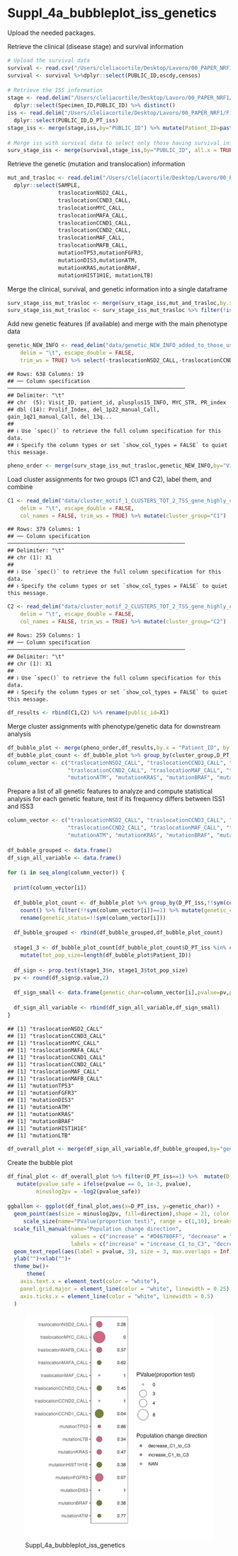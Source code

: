# Suppl_4a_bubbleplot_iss_genetics

Upload the needed packages.

Retrieve the clinical (disease stage) and survival information

``` r
# Upload the survival data 
survival <- read.csv("/Users/cleliacortile/Desktop/Lavoro/00_PAPER_NRF1/Fig4/data/MMRF_CoMMpass_IA17_STAND_ALONE_SURVIVAL_V2.tsv", sep = "\t", header = T)
survival <- survival %>%dplyr::select(PUBLIC_ID,oscdy,censos) 

# Retrieve the ISS information
stage <- read.delim("/Users/cleliacortile/Desktop/Lavoro/00_PAPER_NRF1/Fig4/data/MMRF_CoMMpass_IA17_PER_PATIENT_VISIT_V2.tsv" , sep = "\t", header = T) %>% 
  dplyr::select(Specimen_ID,PUBLIC_ID) %>% distinct()
iss <- read.delim("/Users/cleliacortile/Desktop/Lavoro/00_PAPER_NRF1/Fig4/data/MMRF_CoMMpass_IA17_PER_PATIENT_V2.tsv", sep = "\t", header = T) %>% 
  dplyr::select(PUBLIC_ID,D_PT_iss)
stage_iss <- merge(stage,iss,by="PUBLIC_ID") %>% mutate(Patient_ID=paste(Specimen_ID,"CD138pos",sep="_"))

# Merge iss with survival data to select only those having survival info
surv_stage_iss <- merge(survival,stage_iss,by="PUBLIC_ID", all.x = TRUE)
```

Retrieve the genetic (mutation and translocation) information

``` r
mut_and_trasloc <- read.delim("/Users/cleliacortile/Desktop/Lavoro/00_PAPER_NRF1/Fig4/data/MMRF_CoMMpass_A17_merged_locally_mutations_and_traslocation.txt", sep = "\t", header = T) %>% 
  dplyr::select(SAMPLE,
                traslocationNSD2_CALL,
                traslocationCCND3_CALL,
                traslocationMYC_CALL,
                traslocationMAFA_CALL,
                traslocationCCND1_CALL,
                traslocationCCND2_CALL,
                traslocationMAF_CALL,
                traslocationMAFB_CALL,
                mutationTP53,mutationFGFR3,
                mutationDIS3,mutationATM,
                mutationKRAS,mutationBRAF,
                mutationHIST1H1E, mutationLTB)
```

Merge the clinical, survival, and genetic information into a single
dataframe

``` r
surv_stage_iss_mut_trasloc <- merge(surv_stage_iss,mut_and_trasloc,by.x = "Patient_ID", by.y = "SAMPLE")
surv_stage_iss_mut_trasloc <- surv_stage_iss_mut_trasloc %>% filter(!is.na(D_PT_iss)) %>% separate(Specimen_ID,c("Visit_ID"),sep="_BM")
```

Add new genetic features (if available) and merge with the main
phenotype data

``` r
genetic_NEW_INFO <- read_delim("data/genetic_NEW_INFO_added_to_those_used_in_our_paper_03APRILE.txt", 
    delim = "\t", escape_double = FALSE, 
    trim_ws = TRUE) %>% select(-traslocationNSD2_CALL,-traslocationCCND3_CALL, -traslocationMYC_CALL,-traslocationMAFA_CALL,-traslocationCCND1_CALL,-traslocationCCND2_CALL,-traslocationMAF_CALL,-traslocationMAFB_CALL)
```

    ## Rows: 638 Columns: 19
    ## ── Column specification ────────────────────────────────────────────────────────
    ## Delimiter: "\t"
    ## chr  (5): Visit_ID, patient_id, plusplus15_INFO, MYC_STR, PR_index
    ## dbl (14): Prolif_Index, del_1p22_manual_Call, gain_1q21_manual_Call, del_13q...
    ## 
    ## ℹ Use `spec()` to retrieve the full column specification for this data.
    ## ℹ Specify the column types or set `show_col_types = FALSE` to quiet this message.

``` r
pheno_order <- merge(surv_stage_iss_mut_trasloc,genetic_NEW_INFO,by="Visit_ID")
```

Load cluster assignments for two groups (C1 and C2), label them, and
combine

``` r
C1 <- read_delim("data/cluster_motif_1_CLUSTERS_TOT_2_TSS_gene_highly_correlated_among_increase_disease_COMMPASS_only_tumour_with_NRF1_consensus_4cell_lines_0124_cluster_col_canberra_ward.D2_rows_manhattan_ward.D2_0124.txt", 
    delim = "\t", escape_double = FALSE, 
    col_names = FALSE, trim_ws = TRUE) %>% mutate(cluster_group="C1")
```

    ## Rows: 379 Columns: 1
    ## ── Column specification ────────────────────────────────────────────────────────
    ## Delimiter: "\t"
    ## chr (1): X1
    ## 
    ## ℹ Use `spec()` to retrieve the full column specification for this data.
    ## ℹ Specify the column types or set `show_col_types = FALSE` to quiet this message.

``` r
C2 <- read_delim("data/cluster_motif_2_CLUSTERS_TOT_2_TSS_gene_highly_correlated_among_increase_disease_COMMPASS_only_tumour_with_NRF1_consensus_4cell_lines_0124_cluster_col_canberra_ward.D2_rows_manhattan_ward.D2_0124.txt", 
    delim = "\t", escape_double = FALSE, 
    col_names = FALSE, trim_ws = TRUE) %>% mutate(cluster_group="C2")
```

    ## Rows: 259 Columns: 1
    ## ── Column specification ────────────────────────────────────────────────────────
    ## Delimiter: "\t"
    ## chr (1): X1
    ## 
    ## ℹ Use `spec()` to retrieve the full column specification for this data.
    ## ℹ Specify the column types or set `show_col_types = FALSE` to quiet this message.

``` r
df_results <- rbind(C1,C2) %>% rename(public_id=X1)
```

Merge cluster assignments with phenotype/genetic data for downstream
analysis

``` r
df_bubble_plot <- merge(pheno_order,df_results,by.x = "Patient_ID", by.y = "public_id")
df_bubble_plot_count <- df_bubble_plot %>% group_by(cluster_group,D_PT_iss,traslocationNSD2_CALL) %>% count() %>% filter(traslocationNSD2_CALL==1)
column_vector <- c("traslocationNSD2_CALL", "traslocationCCND3_CALL", "traslocationMYC_CALL","traslocationMAFA_CALL","traslocationCCND1_CALL",
                   "traslocationCCND2_CALL", "traslocationMAF_CALL", "traslocationMAFB_CALL", "mutationTP53", "mutationFGFR3", "mutationDIS3", 
                   "mutationATM", "mutationKRAS", "mutationBRAF", "mutationHIST1H1E", "mutationLTB")#,
```

Prepare a list of all genetic features to analyze and compute
statistical analysis for each genetic feature, test if its frequency
differs between ISS1 and ISS3

``` r
column_vector <- c("traslocationNSD2_CALL", "traslocationCCND3_CALL", "traslocationMYC_CALL","traslocationMAFA_CALL","traslocationCCND1_CALL",
                   "traslocationCCND2_CALL", "traslocationMAF_CALL", "traslocationMAFB_CALL", "mutationTP53", "mutationFGFR3", "mutationDIS3", 
                   "mutationATM", "mutationKRAS", "mutationBRAF", "mutationHIST1H1E", "mutationLTB")#,

df_bubble_grouped <- data.frame()
df_sign_all_variable <- data.frame()  

for (i in seq_along(column_vector)) {
  
  print(column_vector[i])
  
  df_bubble_plot_count <- df_bubble_plot %>% group_by(D_PT_iss,!!sym(column_vector[i])) %>% 
    count() %>% filter(!!sym(column_vector[i])==1) %>% mutate(genetic_char=column_vector[i]) %>% 
    rename(genetic_status=!!sym(column_vector[i]))
  
  df_bubble_grouped <- rbind(df_bubble_grouped,df_bubble_plot_count)

  stage1_3 <- df_bubble_plot_count[df_bubble_plot_count$D_PT_iss %in% c(1, 3), ] %>%
    mutate(tot_pop_size=length(df_bubble_plot$Patient_ID))
  
  df_sign <- prop.test(stage1_3$n, stage1_3$tot_pop_size)
  pv <- round(df_sign$p.value,2)
  
  df_sign_small <- data.frame(genetic_char=column_vector[i],pvalue=pv,prop_iss1=df_sign$estimate[1],prop_iss3=df_sign$estimate[2]) %>% mutate(direction=case_when(prop_iss3 >     prop_iss1 ~ "increase", prop_iss3<prop_iss1 ~ "decrease",TRUE ~ "NAN" ))
  
  df_sign_all_variable <- rbind(df_sign_all_variable,df_sign_small)
}
```

    ## [1] "traslocationNSD2_CALL"
    ## [1] "traslocationCCND3_CALL"
    ## [1] "traslocationMYC_CALL"
    ## [1] "traslocationMAFA_CALL"
    ## [1] "traslocationCCND1_CALL"
    ## [1] "traslocationCCND2_CALL"
    ## [1] "traslocationMAF_CALL"
    ## [1] "traslocationMAFB_CALL"
    ## [1] "mutationTP53"
    ## [1] "mutationFGFR3"
    ## [1] "mutationDIS3"
    ## [1] "mutationATM"
    ## [1] "mutationKRAS"
    ## [1] "mutationBRAF"
    ## [1] "mutationHIST1H1E"
    ## [1] "mutationLTB"

``` r
df_overall_plot <- merge(df_sign_all_variable,df_bubble_grouped,by="genetic_char")
```

Create the bubble plot

``` r
df_final_plot <- df_overall_plot %>% filter(D_PT_iss==1) %>%  mutate(D_PT_iss=as.factor(D_PT_iss)) %>% 
   mutate(pvalue_safe = ifelse(pvalue == 0, 1e-3, pvalue),
         minuslog2pv = -log2(pvalue_safe))

ggballon <- ggplot(df_final_plot,aes(x=D_PT_iss, y=genetic_char)) + 
  geom_point(aes(size = minuslog2pv, fill=direction),shape = 21, color = "#595959")+
     scale_size(name="PValue(proportion test)", range = c(1,10), breaks=c(0,3,4,8)) +#,labels=c(">=0",">=1",">=10",">=100",">=1000",">=1000000"),guide="legend")
  scale_fill_manual(name="Population change direction",
                    values = c("increase" = "#D46780FF", "decrease" = "#798234FF", "NAN"="grey"),  
                    labels = c("increase" = "increase_C1_to_C3", "decrease" = "decrease_C1_to_C3"))+
  geom_text_repel(aes(label = pvalue, 3), size = 3, max.overlaps = Inf) +
  ylab("")+xlab("")+
  theme_bw()+
      theme(
    axis.text.x = element_text(color = "white"),
    panel.grid.major = element_line(color = "white", linewidth = 0.25), 
    axis.ticks.x = element_line(color = "white", linewidth = 0.5)
  )
```

<figure>
<img
src="https://github.com/cleliacort/NRF1_paper/blob/main/Fig4/figures/ISS1_VS_ISS3_statistic_proportional_test_verticale_15APRILE25_v2.png"
alt="Suppl_4a_bubbleplot_iss_genetics" />
<figcaption
aria-hidden="true">Suppl_4a_bubbleplot_iss_genetics</figcaption>
</figure>
